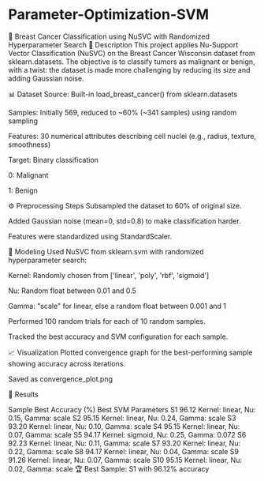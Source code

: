 # Parameter-Optimization-SVM

🧠 Breast Cancer Classification using NuSVC with Randomized Hyperparameter Search
📄 Description
This project applies Nu-Support Vector Classification (NuSVC) on the Breast Cancer Wisconsin dataset from sklearn.datasets. The objective is to classify tumors as malignant or benign, with a twist: the dataset is made more challenging by reducing its size and adding Gaussian noise.

📊 Dataset
Source: Built-in load_breast_cancer() from sklearn.datasets

Samples: Initially 569, reduced to ~60% (~341 samples) using random sampling

Features: 30 numerical attributes describing cell nuclei (e.g., radius, texture, smoothness)

Target: Binary classification

0: Malignant

1: Benign

⚙️ Preprocessing Steps
Subsampled the dataset to 60% of original size.

Added Gaussian noise (mean=0, std=0.8) to make classification harder.

Features were standardized using StandardScaler.

🧪 Modeling
Used NuSVC from sklearn.svm with randomized hyperparameter search:

Kernel: Randomly chosen from ['linear', 'poly', 'rbf', 'sigmoid']

Nu: Random float between 0.01 and 0.5

Gamma: "scale" for linear, else a random float between 0.001 and 1

Performed 100 random trials for each of 10 random samples.

Tracked the best accuracy and SVM configuration for each sample.

📈 Visualization
Plotted convergence graph for the best-performing sample showing accuracy across iterations.

Saved as convergence_plot.png

🏁 Results

Sample	Best Accuracy (%)	Best SVM Parameters
S1	96.12	Kernel: linear, Nu: 0.15, Gamma: scale
S2	95.15	Kernel: linear, Nu: 0.24, Gamma: scale
S3	93.20	Kernel: linear, Nu: 0.10, Gamma: scale
S4	95.15	Kernel: linear, Nu: 0.07, Gamma: scale
S5	94.17	Kernel: sigmoid, Nu: 0.25, Gamma: 0.072
S6	92.23	Kernel: linear, Nu: 0.11, Gamma: scale
S7	93.20	Kernel: linear, Nu: 0.22, Gamma: scale
S8	94.17	Kernel: linear, Nu: 0.04, Gamma: scale
S9	91.26	Kernel: linear, Nu: 0.07, Gamma: scale
S10	95.15	Kernel: linear, Nu: 0.02, Gamma: scale
🏆 Best Sample: S1 with 96.12% accuracy
